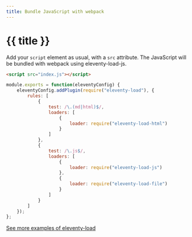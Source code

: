 ```yaml
---
title: Bundle JavaScript with webpack
---
```


# {{ title }}

Add your `script` element as usual, with a `src` attribute. The JavaScript will be bundled with webpack using eleventy-load-js.

```html {data-file="index.html"}
<script src="index.js"></script>
```

```js {data-file=".eleventy.js"}
module.exports = function(eleventyConfig) {
    eleventyConfig.addPlugin(require("eleventy-load"), {
        rules: [
            {
                test: /\.(md|html)$/,
                loaders: [
                    {
                        loader: require("eleventy-load-html")
                    }
                ]
            },
            {
                test: /\.js$/,
                loaders: [
                    {
                        loader: require("eleventy-load-js")
                    },
                    {
                        loader: require("eleventy-load-file")
                    }
                ]
            }
        ]
    });
};
```

<div class="content__links">

[See more examples of eleventy-load](/examples/)

</div>
